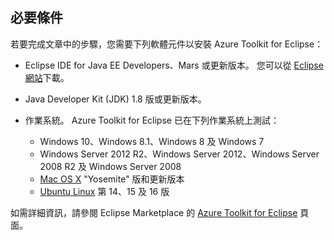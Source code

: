 ## <a name="prerequisites"></a>必要條件
若要完成文章中的步驟，您需要下列軟體元件以安裝 Azure Toolkit for Eclipse：

* Eclipse IDE for Java EE Developers、Mars 或更新版本。 您可以從 [Eclipse 網站](http://www.eclipse.org/downloads/)下載。

* Java Developer Kit (JDK) 1.8 版或更新版本。

* 作業系統。 Azure Toolkit for Eclipse 已在下列作業系統上測試：
  
  * Windows 10、Windows 8.1、Windows 8 及 Windows 7
  * Windows Server 2012 R2、Windows Server 2012、Windows Server 2008 R2 及 Windows Server 2008
  * [Mac OS X](http://www.apple.com/osx) "Yosemite" 版和更新版本
  * [Ubuntu Linux](http://www.ubuntu.com) 第 14、15 及 16 版

如需詳細資訊，請參閱 Eclipse Marketplace 的 [Azure Toolkit for Eclipse](http://marketplace.eclipse.org/content/azure-toolkit-eclipse) 頁面。

<!--
> [!IMPORTANT]
> If you are using the Azure Toolkit for Eclipse on Windows, the toolkit requires installing the Azure SDK 2.9.6 or later in order to use the Azure emulator. You have two options for installing the Azure SDK:
> 
> * You can download and install the Azure SDK by using the [Web Platform Installer (WebPI)](http://go.microsoft.com/fwlink/?LinkID=252838).
> * If you do not have the Azure SDK installed when you create your first Azure deployment project, you will be prompted to automatically download install the requisite version of the Azure SDK.
> 
> Note that the Azure SDK is required on Windows only.
> 
> 
-->

